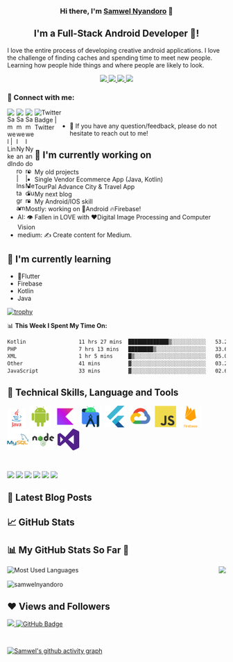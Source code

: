 <!--<p align="center">
  <a href="https:/samwelnyandoro/" target="_blank" rel="noreferrer"><img src="https://user-images.githubusercontent.com/36915374/184318716-5d1801e4-2407-4ba5-8a7a-dff5cf492a4e.png" alt="my banner"></a>
</p>-->

<h3 align="center">
Hi there, I'm <a href="https://samwelnyandoro1.netlify.app/" target="_blank" rel="noreferrer">Samwel Nyandoro</a> 👋
</h3>

<h2 align="center">
I'm a Full-Stack Android Developer 📱!
</h2> 

I love the entire process of developing creative android applications. I love the challenge of finding caches and spending time to meet new people. Learning how people hide things and where people are likely to look.

<p align="center">
  <a href="https://github.com/ryo-ma/github-profile-trophy/issues">
    <img src="https://img.shields.io/github/issues/samwelnyandoro/github-profile-trophy"/> 
  </a>
  <a href="https://github.com/ryo-ma/github-profile-trophy/network/members">
    <img src="https://img.shields.io/github/forks/samwelnyandoro/github-profile-trophy"/> 
  </a>  
  <a href="https://github.com/ryo-ma/github-profile-trophy/stargazers">
    <img src="https://img.shields.io/github/stars/samwelnyandoro/github-profile-trophy"/> 
  </a>
    <a href="https://github.com/ryo-ma/github-profile-trophy/LICENSE">
    <img src="https://img.shields.io/github/license/samwelnyandoro/github-profile-trophy"/> 
  </a>
</p>

### 🤝 Connect with me:

<!-- ## Fast dash-dash line animation -->
<a href="https://www.linkedin.com/in/samwel-nyandoro-4aba9b190/"><img align="left" src="https://raw.githubusercontent.com/yushi1007/yushi1007/main/images/linkedin.svg" alt="Samwel | LinkedIn" width="21px"/></a>
<a href="https://instagram.com/samwelnyandoro1"><img align="left" src="https://raw.githubusercontent.com/yushi1007/yushi1007/main/images/instagram.svg" alt="Samwel Nyandoro | Instagram" width="21px"/></a>
<a href="https://medium.com/@samwelnyandoro1/"><img align="left" src="https://raw.githubusercontent.com/yushi1007/yushi1007/main/images/medium.svg" alt="Samwel Nyandoro | Medium" width="21px"/></a>
<a href="https://x.com/samwelnyandoro1"><img align="left" src="https://img.shields.io/badge/Twitter-blue?style=for-the-badge&logo=twitter&logoColor=white" alt="Twitter Badge | Twitter" width="81px"/></a>
</br>


- 💬 If you have any question/feedback, please do not hesitate to reach out to me!

## 🔭 I'm currently working on

- My old projects
- Single Vendor Ecommerce App (Java, Kotlin)
- TourPal Advance City & Travel App
- My next blog
- My Android/IOS skill
- Mostly: working on 📱Android 🔥Firebase!
- AI: 👁️ Fallen in LOVE with ❤️Digital Image Processing and Computer Vision
- medium: ✍️ Create content for Medium.

## 🌱 I'm currently learning

- 📱Flutter
- Firebase
- Kotlin
- Java

[![trophy](https://github-profile-trophy.vercel.app/?username=samwelnyandoro&theme=onedark)](https://github.com/samwelnyandoro/github-profile-trophy)

📊 **This Week I Spent My Time On:**
<!--START_SECTION:waka-->

```txt
Kotlin                 11 hrs 27 mins  █████████████▒░░░░░░░░░░░   53.25 %
PHP                    7 hrs 13 mins   ████████▒░░░░░░░░░░░░░░░░   33.62 %
XML                    1 hr 5 mins     █▒░░░░░░░░░░░░░░░░░░░░░░░   05.08 %
Other                  41 mins         ▓░░░░░░░░░░░░░░░░░░░░░░░░   03.24 %
JavaScript             33 mins         ▓░░░░░░░░░░░░░░░░░░░░░░░░   02.60 %
```

<!--END_SECTION:waka-->



## 💼 Technical Skills, Language and Tools


<img src="https://github.com/devicons/devicon/blob/master/icons/java/java-original-wordmark.svg" title="Java" alt="Java" width="43" height="43"/>&nbsp;
    <img src="https://github.com/devicons/devicon/blob/master/icons/android/android-original.svg" title="Android" alt="Android" width="50" height="50"/>&nbsp;
    <img src="https://github.com/devicons/devicon/blob/master/icons/kotlin/kotlin-original.svg"  title="Kotlin" alt="Kotlin" width="50" height="50"/>&nbsp;
  <img src="https://github.com/devicons/devicon/blob/master/icons/androidstudio/androidstudio-original.svg" title="Android" alt="Android" width="50" height="50"/>&nbsp;
  <img src="https://github.com/devicons/devicon/blob/master/icons/flutter/flutter-original.svg" title="Flutter" alt="Flutter" width="50" height="50"/>&nbsp;
  <img src="https://github.com/devicons/devicon/blob/master/icons/googlecloud/googlecloud-original.svg" title="GoogleCloud" alt="GoogleCloud" width="50" height="50"/>&nbsp;
  <img src="https://github.com/devicons/devicon/blob/master/icons/javascript/javascript-original.svg" title="JavaScript" alt="JavaScript" width="50" height="50"/>&nbsp;
  <img src="https://github.com/devicons/devicon/blob/master/icons/firebase/firebase-plain-wordmark.svg" title="Firebase" alt="Firebase" width="50" height="50"/>&nbsp;
  <img src="https://github.com/devicons/devicon/blob/master/icons/mysql/mysql-original-wordmark.svg" title="MySQL"  alt="MySQL" width="50" height="50"/>&nbsp;
  <img src="https://github.com/devicons/devicon/blob/master/icons/nodejs/nodejs-original-wordmark.svg" title="NodeJS" alt="NodeJS" width="50" height="50"/>&nbsp;
    <img src="https://github.com/devicons/devicon/blob/master/icons/visualstudio/visualstudio-plain.svg" title="VisualStudio" alt="VisualStudio" width="50" height="50"/>&nbsp;

</br>

![](https://img.shields.io/badge/Tools-Figma-informational?style=flat&logo=Figma&color=F24E1E)
![](https://img.shields.io/badge/Tools-NPM-informational?style=flat&logo=NPM&color=CB3837)
![](https://img.shields.io/badge/Tools-Heroku-informational?style=flat&logo=Heroku&color=430098)
![](https://img.shields.io/badge/Tools-Netlify-informational?style=flat&logo=netlify&color=00C7B7)
![](https://img.shields.io/badge/Tools-Git-informational?style=flat&logo=Git&color=F05032)
![](https://img.shields.io/badge/Tools-GitHub-informational?style=flat&logo=GitHub&color=181717)

## 📝 Latest Blog Posts


## 📈 GitHub Stats 

<h2 align="left"> 📊  My GitHub Stats So Far 👷</h2>

<img src="https://github-readme-stats.vercel.app/api?username=samwelnyandoro&show_icons=true&theme=chartreuse-dark" align="right"/>

![Most Used Languages](https://github-readme-stats.vercel.app/api/top-langs/?username=samwelnyandoro&theme=chartreuse-dark)

<img src="https://github-readme-streak-stats.herokuapp.com/?user=samwelnyandoro&theme=cobalt&date&date_format=j%20M%5B%20Y%5D&background=000000&border=7536B2&stroke=9243DD&ring=89502D&fire=FF9554&currStreakNum=D280FF&sideNums=BC52FF&currStreakLabel=64EAE2&sideLabels=48A8A2&dates=A42EE5" alt="samwelnyandoro" align="center" width="1000"/>


## ❤ Views and Followers

<a href="https://komarev.com/ghpvc/?username=samwelnyandoro">
    <img src="https://komarev.com/ghpvc/?username=samwelnyandoro">
</a>
<a href="https://img.shields.io/github/followers/samwelnyandoro"><img src="https://img.shields.io/github/followers/samwelnyandoro?label=Followers&style=social" alt="GitHub Badge"></a>

<a target="_blank" rel="noopener noreferrer" href="https://camo.githubusercontent.com/46b87402481e58a98efeca5ca5b0f447133867e09a99673d6217da634cf9bee5/68747470733a2f2f76697369746f722d62616467652e676c697463682e6d652f62616467653f706167655f69643d6c7563696665726e6970756e32322e6c7563696665726e6970756e3232"><img src="https://camo.githubusercontent.com/46b87402481e58a98efeca5ca5b0f447133867e09a99673d6217da634cf9bee5/68747470733a2f2f76697369746f722d62616467652e676c697463682e6d652f62616467653f706167655f69643d6c7563696665726e6970756e32322e6c7563696665726e6970756e3232" alt="" data-canonical-src="https://visitor-badge.glitch.me/badge?page_id=lucifernipun22.lucifernipun22" style="max-width: 100%;"></a>
<br>

[![Samwel's github activity graph](https://github-readme-activity-graph.vercel.app/graph?username=samwelnyandoro)](https://github.com/samwelnyandoro/github-readme-activity-graph)
